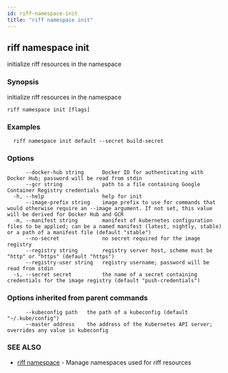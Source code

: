 ```yaml
---
id: riff-namespace-init
title: "riff namespace init"
---
```

## riff namespace init

initialize riff resources in the namespace

### Synopsis

initialize riff resources in the namespace

```
riff namespace init [flags]
```

### Examples

```
  riff namespace init default --secret build-secret
```

### Options

```
      --docker-hub string      Docker ID for authenticating with Docker Hub; password will be read from stdin
      --gcr string             path to a file containing Google Container Registry credentials
  -h, --help                   help for init
      --image-prefix string    image prefix to use for commands that would otherwise require an --image argument. If not set, this value will be derived for Docker Hub and GCR
  -m, --manifest string        manifest of kubernetes configuration files to be applied; can be a named manifest (latest, nightly, stable) or a path of a manifest file (default "stable")
      --no-secret              no secret required for the image registry
      --registry string        registry server host, scheme must be "http" or "https" (default "https")
      --registry-user string   registry username; password will be read from stdin
  -s, --secret secret          the name of a secret containing credentials for the image registry (default "push-credentials")
```

### Options inherited from parent commands

```
      --kubeconfig path   the path of a kubeconfig (default "~/.kube/config")
      --master address    the address of the Kubernetes API server; overrides any value in kubeconfig
```

### SEE ALSO

* [riff namespace](riff_namespace.md)	 - Manage namespaces used for riff resources


